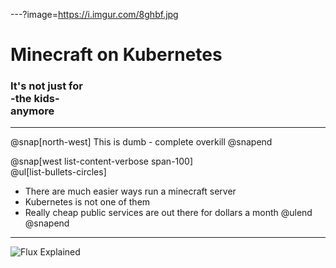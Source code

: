 ---?image=https://i.imgur.com/8ghbf.jpg

# Minecraft on Kubernetes 

### It's not just for<br>-the kids-<br>anymore

---

@snap[north-west]
This is dumb - complete overkill
@snapend

@snap[west list-content-verbose span-100]
<br>
@ul[list-bullets-circles]
- There are much easier ways run a minecraft server
- Kubernetes is not one of them 
- Really cheap public services are out there for dollars a month
@ulend
@snapend

---

![Flux Explained](https://facebook.github.io/flux/img/flux-simple-f8-diagram-explained-1300w.png)